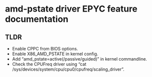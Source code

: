 # amd-pstate driver EPYC feature documentation

## TLDR

- Enable CPPC from BIOS options.
- Enable X86_AMD_PSTATE in kernel config.
- Add “amd_pstate=active(/passive/guided)” in kernel commandline.
- Check the CPUFreq driver using “cat /sys/devices/system/cpu/cpu0/cpufreq/scaling_driver”.


